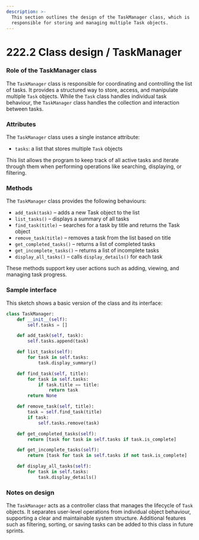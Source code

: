 ```yaml
---
description: >-
  This section outlines the design of the TaskManager class, which is
  responsible for storing and managing multiple Task objects.
---
```


# 222.2 Class design / TaskManager

### Role of the TaskManager class

The `TaskManager` class is responsible for coordinating and controlling the list of tasks. It provides a structured way to store, access, and manipulate multiple `Task` objects. While the `Task` class handles individual task behaviour, the `TaskManager` class handles the collection and interaction between tasks.

### Attributes

The `TaskManager` class uses a single instance attribute:

* `tasks`: a list that stores multiple `Task` objects

This list allows the program to keep track of all active tasks and iterate through them when performing operations like searching, displaying, or filtering.

### Methods

The `TaskManager` class provides the following behaviours:

* `add_task(task)` – adds a new Task object to the list
* `list_tasks()` – displays a summary of all tasks
* `find_task(title)` – searches for a task by title and returns the Task object
* `remove_task(title)` – removes a task from the list based on title
* `get_completed_tasks()` – returns a list of completed tasks
* `get_incomplete_tasks()` – returns a list of incomplete tasks
* `display_all_tasks()` – calls `display_details()` for each task

These methods support key user actions such as adding, viewing, and managing task progress.

### Sample interface

This sketch shows a basic version of the class and its interface:

```python
class TaskManager:
    def __init__(self):
        self.tasks = []

    def add_task(self, task):
        self.tasks.append(task)

    def list_tasks(self):
        for task in self.tasks:
            task.display_summary()

    def find_task(self, title):
        for task in self.tasks:
            if task.title == title:
                return task
        return None

    def remove_task(self, title):
        task = self.find_task(title)
        if task:
            self.tasks.remove(task)

    def get_completed_tasks(self):
        return [task for task in self.tasks if task.is_complete]

    def get_incomplete_tasks(self):
        return [task for task in self.tasks if not task.is_complete]

    def display_all_tasks(self):
        for task in self.tasks:
            task.display_details()
```

### Notes on design

The `TaskManager` acts as a controller class that manages the lifecycle of `Task` objects. It separates user-level operations from individual object behaviour, supporting a clear and maintainable system structure. Additional features such as filtering, sorting, or saving tasks can be added to this class in future sprints.

